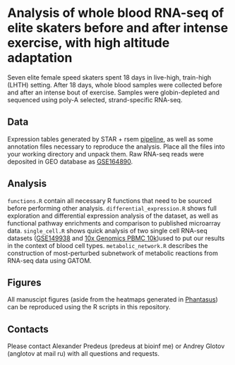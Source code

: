 # Analysis of whole blood RNA-seq of elite skaters before and after intense exercise, with high altitude adaptation

Seven elite female speed skaters spent 18 days in live-high, train-high (LHTH) setting. After 18 days, whole blood samples were collected before and after an intense bout of exercise. Samples were globin-depleted and sequenced using poly-A selected, strand-specific RNA-seq. 

## Data

Expression tables generated by STAR + rsem [pipeline](https://github.com/apredeus/rnaquant), as well as some annotation files necessary to reproduce the analysis. Place all the files into your working directory and unpack them. Raw RNA-seq reads were deposited in GEO database as [GSE164890](https://www.ncbi.nlm.nih.gov/geo/query/acc.cgi?acc=GSE164890).

## Analysis

`functions.R` contain all necessary R functions that need to be sourced before performing other analysis. 
`differential_expression.R` shows full exploration and differential expression analysis of the dataset, as well as functional pathway enrichments and comparison to published microarray data. 
`single_cell.R` shows quick analysis of two single cell RNA-seq datasets ([GSE149938](https://www.ncbi.nlm.nih.gov/geo/query/acc.cgi?acc=GSE149938) and [10x Genomics PBMC 10k](https://support.10xgenomics.com/single-cell-gene-expression/datasets/4.0.0/SC3_v3_NextGem_DI_PBMC_10K))used to put our results in the context of blood cell types. 
`metabolic_network.R` describes the construction of most-perturbed subnetwork of metabolic reactions from RNA-seq data using GATOM.  

## Figures

All manuscipt figures (aside from the heatmaps generated in [Phantasus](http://genome.ifmo.ru/phantasus-dev/)) can be reproduced using the R scripts in this repository.

## Contacts 

Please contact Alexander Predeus (predeus at bioinf me) or Andrey Glotov (anglotov at mail ru) with all questions and requests.
